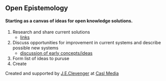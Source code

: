 <h2>Open Epistemology</h2>
<h4>Starting as a canvas of ideas for open knowledge solutions.</h4>



<ol>
<li>
Research and share current solutions
<ul>
<li>
<a href="research/links.md">links</a>
</li>
</ul>
</li>
<li>
Discuss opportunities for improvement in current systems and describe possible new systems
<ul>
<li>
<a href="research/discussion.md">discussion of early concepts/ideas</a>
</li>
</ul>
</li>
<li>
Form list of ideas to puruse
</li>
<li>
Create
</li>
</ol>


<p>Created and supported by <a href="http://www.jeclevenger.com">J.E.Clevenger</a> at <a href="http://www.caslmedia.com">Casl Media</a>

